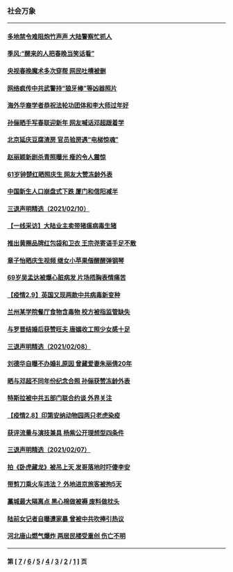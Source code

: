 ### 社会万象
---
#### [多地禁令难阻炮竹声声 大陆警察忙抓人](../../pages/ncid282/n12749595.md) 
#### [季风:“醒来的人把春晚当笑话看”](../../pages/ncid282/n12749440.md) 
#### [央视春晚魔术多次穿帮 网民吐槽被删](../../pages/ncid282/n12748527.md) 
#### [网络疯传中共武警持“狼牙棒”等凶器照片](../../pages/ncid282/n12748758.md) 
#### [海外华裔学者恭祝法轮功团体和李大师过年好](../../pages/ncid282/n12748024.md) 
#### [孙俪晒手写春联迎新年 网友喊话邓超跟着学](../../pages/ncid282/n12747378.md) 
#### [北京延庆豆腐渣房 官员验房遇“电梯惊魂”](../../pages/ncid282/n12747231.md) 
#### [赵丽颖新剧杀青照曝光 瘦的令人震惊](../../pages/ncid282/n12745615.md) 
#### [61岁钟楚红晒照庆生 网友大赞冻龄外表](../../pages/ncid282/n12745837.md) 
#### [中国新生人口崩盘式下跌 厦门和信阳减半](../../pages/ncid282/n12745326.md) 
#### [三退声明精选（2021/02/10）](../../pages/ncid282/n12745446.md) 
#### [【一线采访】大陆业主卖带猪瘟病毒生猪](../../pages/ncid282/n12745101.md) 
#### [推出黄圈品牌红包袋和卫衣 王宗尧寄语手足不散](../../pages/ncid282/n12744084.md) 
#### [章子怡晒庆生视频 继女小苹果偕醒醒弹钢琴](../../pages/ncid282/n12743788.md) 
#### [69岁吴孟达被爆心脏病发 片场捂胸表情痛苦](../../pages/ncid282/n12743479.md) 
#### [【疫情2.9】英国又现两款中共病毒新变种](../../pages/ncid282/n12742490.md) 
#### [兰州某学院餐厅食物含毒物 校方被指监管缺失](../../pages/ncid282/n12742175.md) 
#### [与罗晋结婚后获赞旺夫 唐嫣收工照少女感十足](../../pages/ncid282/n12741562.md) 
#### [三退声明精选（2021/02/08）](../../pages/ncid282/n12741865.md) 
#### [刘德华自曝不办婚礼原因 曾藏爱妻朱丽倩20年](../../pages/ncid282/n12739234.md) 
#### [晒与邓超不同年份纪念合照 孙俪获赞冻龄外表](../../pages/ncid282/n12741149.md) 
#### [特斯拉被中共五部门联合约谈 外界关注](../../pages/ncid282/n12741130.md) 
#### [【疫情2.8】印第安纳动物园两只老虎染疫](../../pages/ncid282/n12740332.md) 
#### [获评流量与演技兼具 杨紫公开理想型四条件](../../pages/ncid282/n12739438.md) 
#### [三退声明精选（2021/02/07）](../../pages/ncid282/n12739622.md) 
#### [拍《卧虎藏龙》被吊上天 发哥落地时吓傻李安](../../pages/ncid282/n12739063.md) 
#### [带剪刀乘火车违法？ 外地进京旅客被拘5天](../../pages/ncid282/n12739229.md) 
#### [藁城最大隔离点 黑心棉做被褥 废料做枕头](../../pages/ncid282/n12739320.md) 
#### [陆前女记者自曝遭家暴 曾被中共吹捧引热议](../../pages/ncid282/n12738708.md) 
#### [河北唐山燃气爆炸 两居民楼受重创 伤亡不明](../../pages/ncid282/n12738506.md) 

---
#### 第 [ [7](./7.md) / [6](./6.md) / [5](./5.md) / [4](./4.md) / [3](./3.md) / [2](./2.md) / [1](./1.md) ] 页
